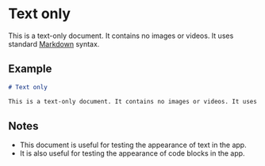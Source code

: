 <!-- 
Title: Text only
Author: Nathan Hollows
ID: 2 (same as the filename, sans extension)
-->

# Text only

This is a text-only document. It contains no images or videos. It uses standard [Markdown](https://daringfireball.net/projects/markdown/) syntax.

## Example

```markdown
# Text only

This is a text-only document. It contains no images or videos. It uses standard [Markdown](https://www.markdownguide.org/basic-syntax/) syntax.
```

## Notes

- This document is useful for testing the appearance of text in the app.
- It is also useful for testing the appearance of code blocks in the app.

